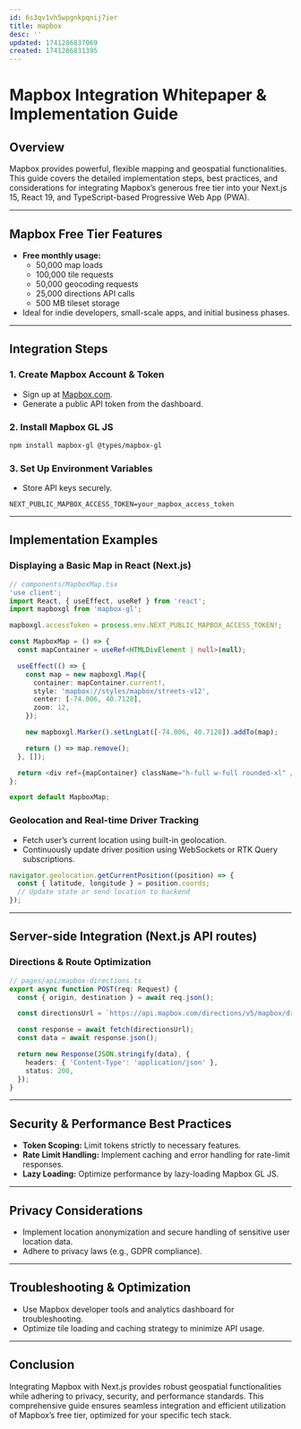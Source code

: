 ```yaml
---
id: 6s3qv1vh5wpgnkpqnij7ier
title: mapbox
desc: ''
updated: 1741286837069
created: 1741286831395
---
```

# Mapbox Integration Whitepaper & Implementation Guide

## Overview
Mapbox provides powerful, flexible mapping and geospatial functionalities. This guide covers the detailed implementation steps, best practices, and considerations for integrating Mapbox’s generous free tier into your Next.js 15, React 19, and TypeScript-based Progressive Web App (PWA).

---

## Mapbox Free Tier Features
- **Free monthly usage:**
  - 50,000 map loads
  - 100,000 tile requests
  - 50,000 geocoding requests
  - 25,000 directions API calls
  - 500 MB tileset storage
- Ideal for indie developers, small-scale apps, and initial business phases.

---

## Integration Steps

### 1. Create Mapbox Account & Token
- Sign up at [Mapbox.com](https://www.mapbox.com).
- Generate a public API token from the dashboard.

### 2. Install Mapbox GL JS
```bash
npm install mapbox-gl @types/mapbox-gl
```

### 3. Set Up Environment Variables
- Store API keys securely.
```env
NEXT_PUBLIC_MAPBOX_ACCESS_TOKEN=your_mapbox_access_token
```

---

## Implementation Examples

### Displaying a Basic Map in React (Next.js)
```typescript
// components/MapboxMap.tsx
'use client';
import React, { useEffect, useRef } from 'react';
import mapboxgl from 'mapbox-gl';

mapboxgl.accessToken = process.env.NEXT_PUBLIC_MAPBOX_ACCESS_TOKEN!;

const MapboxMap = () => {
  const mapContainer = useRef<HTMLDivElement | null>(null);

  useEffect(() => {
    const map = new mapboxgl.Map({
      container: mapContainer.current!,
      style: 'mapbox://styles/mapbox/streets-v12',
      center: [-74.006, 40.7128],
      zoom: 12,
    });

    new mapboxgl.Marker().setLngLat([-74.006, 40.7128]).addTo(map);

    return () => map.remove();
  }, []);

  return <div ref={mapContainer} className="h-full w-full rounded-xl" />;
};

export default MapboxMap;
```

### Geolocation and Real-time Driver Tracking
- Fetch user’s current location using built-in geolocation.
- Continuously update driver position using WebSockets or RTK Query subscriptions.

```typescript
navigator.geolocation.getCurrentPosition((position) => {
  const { latitude, longitude } = position.coords;
  // Update state or send location to backend
});
```

---

## Server-side Integration (Next.js API routes)

### Directions & Route Optimization
```typescript
// pages/api/mapbox-directions.ts
export async function POST(req: Request) {
  const { origin, destination } = await req.json();

  const directionsUrl = `https://api.mapbox.com/directions/v5/mapbox/driving/${origin.lng},${origin.lat};${destination.lng},${destination.lat}?access_token=${process.env.NEXT_PUBLIC_MAPBOX_ACCESS_TOKEN}`;

  const response = await fetch(directionsUrl);
  const data = await response.json();

  return new Response(JSON.stringify(data), {
    headers: { 'Content-Type': 'application/json' },
    status: 200,
  });
}
```

---

## Security & Performance Best Practices
- **Token Scoping:** Limit tokens strictly to necessary features.
- **Rate Limit Handling:** Implement caching and error handling for rate-limit responses.
- **Lazy Loading:** Optimize performance by lazy-loading Mapbox GL JS.

---

## Privacy Considerations
- Implement location anonymization and secure handling of sensitive user location data.
- Adhere to privacy laws (e.g., GDPR compliance).

---

## Troubleshooting & Optimization
- Use Mapbox developer tools and analytics dashboard for troubleshooting.
- Optimize tile loading and caching strategy to minimize API usage.

---

## Conclusion
Integrating Mapbox with Next.js provides robust geospatial functionalities while adhering to privacy, security, and performance standards. This comprehensive guide ensures seamless integration and efficient utilization of Mapbox’s free tier, optimized for your specific tech stack.

